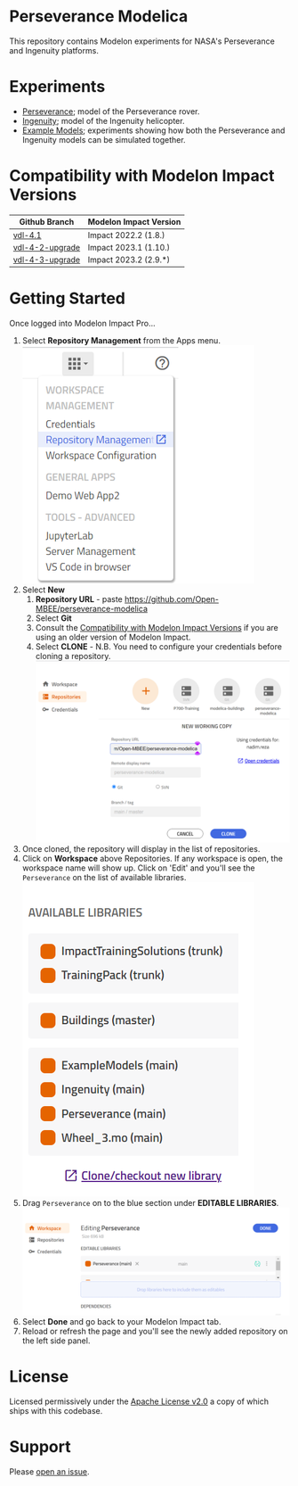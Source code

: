 Perseverance Modelica
=====================

This repository contains Modelon experiments for NASA's Perseverance and Ingenuity platforms.

# Experiments

* [Perseverance](Perseverance/README.md); model of the Perseverance rover.
* [Ingenuity](Ingenuity/README.md); model of the Ingenuity helicopter.
* [Example Models](ExampleModels/README.md); experiments showing how both the Perseverance and Ingenuity models can be simulated together.

# Compatibility with Modelon Impact Versions

| Github Branch                                                                              | Modelon Impact Version |
|--------------------------------------------------------------------------------------------|------------------------|
| [vdl-4.1](https://github.com/Open-MBEE/perseverance-modelica/tree/vdl-4.1)                 | Impact 2022.2 (1.8.)   |
| [vdl-4-2-upgrade](https://github.com/Open-MBEE/perseverance-modelica/tree/vdl-4-2-upgrade) | Impact 2023.1 (1.10.)  |
| [vdl-4-3-upgrade](https://github.com/Open-MBEE/perseverance-modelica/tree/vdl-4-3-upgrade) | Impact 2023.2 (2.9.*)  |

# Getting Started

Once logged into Modelon Impact Pro...

1. Select **Repository Management** from the Apps menu.
![step1](./img/step1.png)
1. Select **New**
	1. **Repository URL** - paste https://github.com/Open-MBEE/perseverance-modelica
	1. Select **Git**
	1. Consult the [Compatibility with Modelon Impact Versions](#Compatibility-with-Modelon-Impact-Versions) if you are using an older version of Modelon Impact.
	1. Select **CLONE** - N.B. You need to configure your credentials before cloning a repository.
![step2](./img/step2.png)
1. Once cloned, the repository will display in the list of repositories.
1. Click on **Workspace** above Repositories. If any workspace is open, the workspace name will show up. Click on 'Edit' and you'll see the `Perseverance` on the list of available libraries.
![step4](./img/step4.png)
1. Drag `Perseverance` on to the blue section under **EDITABLE LIBRARIES**.
![step5](./img/step5.png)
1. Select **Done** and go back to your Modelon Impact tab.
1. Reload or refresh the page and you'll see the newly added repository on the left side panel.

# License

Licensed permissively under the [Apache License v2.0](https://apache.org/licenses/LICENSE-2.0) a copy of which ships with this codebase.

# Support

Please [open an issue](https://github.com/Open-MBEE/perseverance-modelica/issues).
